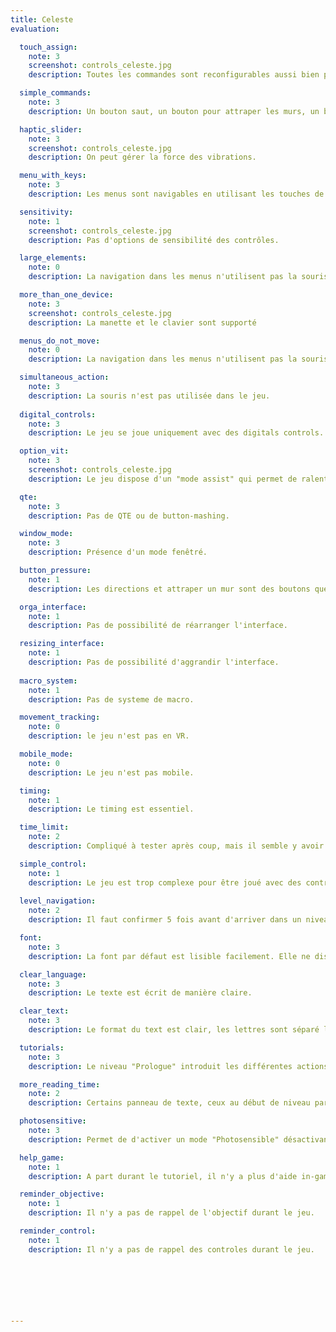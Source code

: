 ```yaml
---
title: Celeste
evaluation:

  touch_assign:
    note: 3
    screenshot: controls_celeste.jpg
    description: Toutes les commandes sont reconfigurables aussi bien pour clavier que pour manettes.

  simple_commands:
    note: 3
    description: Un bouton saut, un bouton pour attraper les murs, un bouton de dash et des directions...

  haptic_slider:
    note: 3
    screenshot: controls_celeste.jpg
    description: On peut gérer la force des vibrations.

  menu_with_keys:
    note: 3
    description: Les menus sont navigables en utilisant les touches de déplacement.

  sensitivity:
    note: 1
    screenshot: controls_celeste.jpg
    description: Pas d'options de sensibilité des contrôles.

  large_elements:
    note: 0
    description: La navigation dans les menus n'utilisent pas la souris.

  more_than_one_device: 
    note: 3
    screenshot: controls_celeste.jpg
    description: La manette et le clavier sont supporté

  menus_do_not_move:
    note: 0
    description: La navigation dans les menus n'utilisent pas la souris.

  simultaneous_action:
    note: 3
    description: La souris n'est pas utilisée dans le jeu.
    
  digital_controls:
    note: 3
    description: Le jeu se joue uniquement avec des digitals controls.

  option_vit:
    note: 3
    screenshot: controls_celeste.jpg
    description: Le jeu dispose d'un "mode assist" qui permet de ralentir la vitesse du jeu.

  qte:
    note: 3
    description: Pas de QTE ou de button-mashing.

  window_mode:
    note: 3
    description: Présence d'un mode fenêtré.

  button_pressure:
    note: 1
    description: Les directions et attraper un mur sont des boutons que l'on maintiens qui n'ont pas d'alternatives.

  orga_interface:
    note: 1
    description: Pas de possibilité de réarranger l'interface.

  resizing_interface:
    note: 1
    description: Pas de possibilité d'aggrandir l'interface.
    
  macro_system:
    note: 1
    description: Pas de systeme de macro.

  movement_tracking:
    note: 0
    description: le jeu n'est pas en VR.

  mobile_mode:
    note: 0
    description: Le jeu n'est pas mobile.

  timing:
    note: 1
    description: Le timing est essentiel.

  time_limit:
    note: 2
    description: Compliqué à tester après coup, mais il semble y avoir du cool down entre deux inputs, mais il n'est probablement pas de 0.5.

  simple_control:
    note: 1
    description: Le jeu est trop complexe pour être joué avec des controles aussi simple.
  
  level_navigation:
    note: 2
    description: Il faut confirmer 5 fois avant d'arriver dans un niveau jouable pour une nouvelle sauvegarde, et 6 fois pour une sauvegarde existante.

  font:
    note: 3
    description: La font par défaut est lisible facilement. Elle ne dispose pas d'empatement, et chaque lettre est bien distincte des autres.

  clear_language:
    note: 3
    description: Le texte est écrit de manière claire.

  clear_text:
    note: 3
    description: Le format du text est clair, les lettres sont séparé les unes des autres pour permettre une lecture facile.

  tutorials:
    note: 3
    description: Le niveau "Prologue" introduit les différentes actions du jeu.

  more_reading_time:
    note: 2
    description: Certains panneau de texte, ceux au début de niveau par exemple défile tout seul. La majorité (les dialogues notamment) necessite une action du joueur.

  photosensitive:
    note: 3
    description: Permet de d'activer un mode "Photosensible" désactivant tout les éléments pouvant déclencher des crises.

  help_game:
    note: 1
    description: A part durant le tutoriel, il n'y a plus d'aide in-game.

  reminder_objective:
    note: 1
    description: Il n'y a pas de rappel de l'objectif durant le jeu.

  reminder_control:
    note: 1
    description: Il n'y a pas de rappel des controles durant le jeu.






  
---
```

